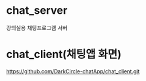 # chat_server
강의실용 채팅프로그램 서버

# chat_client(채팅앱 화면)
https://github.com/DarkCircle-chatApp/chat_client.git
